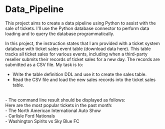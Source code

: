 # Data_Pipeline

This project aims to create a data pipeline using Python to assist with the sale of tickets. I'll use the Python database connector to perform data loading and to query the database programmatically.

In this project, the instruction states that I am provided with a ticket system database with ticket sales event
table (download data here). This table tracks all ticket sales for various events, including when
a third-party reseller submits their records of ticket sales for a new day. The records are
submitted as a CSV file. My task is to:
- Write the table definition DDL and use it to create the sales table.
- Read the CSV file and load the new sales records into the ticket sales table.
<br/>
- The command line result should be displayed as follows:
<br/>
Here are the most popular tickets in the past month: <br/>
- The North American International Auto Show <br/>
- Carlisle Ford Nationals <br/>
- Washington Spirits vs Sky Blue FC
<br/>
